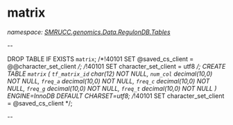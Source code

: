 ﻿# matrix
_namespace: [SMRUCC.genomics.Data.RegulonDB.Tables](./index.md)_

--
 
 DROP TABLE IF EXISTS `matrix`;
 /*!40101 SET @saved_cs_client = @@character_set_client */;
 /*!40101 SET character_set_client = utf8 */;
 CREATE TABLE `matrix` (
 `tf_matrix_id` char(12) NOT NULL,
 `num_col` decimal(10,0) NOT NULL,
 `freq_a` decimal(10,0) NOT NULL,
 `freq_c` decimal(10,0) NOT NULL,
 `freq_g` decimal(10,0) NOT NULL,
 `freq_t` decimal(10,0) NOT NULL
 ) ENGINE=InnoDB DEFAULT CHARSET=utf8;
 /*!40101 SET character_set_client = @saved_cs_client */;
 
 --




